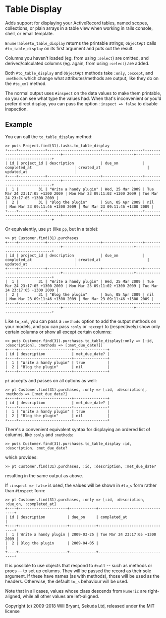 Table Display
=============

Adds support for displaying your ActiveRecord tables, named scopes, collections, or
plain arrays in a table view when working in rails console, shell, or email template.

`Enumerable#to_table_display` returns the printable strings; `Object#pt` calls `#to_table_display`
on its first argument and puts out the result.

Columns you haven't loaded (eg. from using `:select`) are omitted, and derived/calculated
columns (eg. again, from using `:select`) are added.

Both `#to_table_display` and `Object#pt` methods take `:only`, `:except`, and `:methods` which 
change what attributes/methods are output, like they do on the `#to_xml` method.

The normal output uses `#inspect` on the data values to make them printable, so you can
see what type the values had.  When that's inconvenient or you'd prefer direct display,
you can pass the option `:inspect => false` to disable inspection.


Example
-------

You can call the `to_table_display` method:

    >> puts Project.find(31).tasks.to_table_display
    +----+------------+------------------------+------------------+--------------------------------+--------------------------------+--------------------------------+
    | id | project_id | description            | due_on           | completed_at                   | created_at                     | updated_at                     |
    +----+------------+------------------------+------------------+--------------------------------+--------------------------------+--------------------------------+
    |  1 |         31 | "Write a handy plugin" | Wed, 25 Mar 2009 | Tue Mar 24 23:17:05 +1300 2009 | Mon Mar 23 09:11:02 +1300 2009 | Tue Mar 24 23:17:05 +1300 2009 |
    |  2 |         31 | "Blog the plugin"      | Sun, 05 Apr 2009 | nil                            | Mon Mar 23 09:11:46 +1300 2009 | Mon Mar 23 09:11:46 +1300 2009 |
    +----+------------+------------------------+------------------+--------------------------------+--------------------------------+--------------------------------+

Or equivalently, use `pt` (like `pp`, but in a table):

    >> pt Customer.find(31).purchases
    +----+------------+------------------------+------------------+--------------------------------+--------------------------------+--------------------------------+
    | id | project_id | description            | due_on           | completed_at                   | created_at                     | updated_at                     |
    +----+------------+------------------------+------------------+--------------------------------+--------------------------------+--------------------------------+
    |  1 |         31 | "Write a handy plugin" | Wed, 25 Mar 2009 | Tue Mar 24 23:17:05 +1300 2009 | Mon Mar 23 09:11:02 +1300 2009 | Tue Mar 24 23:17:05 +1300 2009 |
    |  2 |         31 | "Blog the plugin"      | Sun, 05 Apr 2009 | nil                            | Mon Mar 23 09:11:46 +1300 2009 | Mon Mar 23 09:11:46 +1300 2009 |
    +----+------------+------------------------+------------------+--------------------------------+--------------------------------+--------------------------------+


Like `to_xml`, you can pass a `:methods` option to add the output methods on your models, and you
can pass `:only` or `:except` to (respectively) show only certain columns or show all except certain columns:

    >> puts Customer.find(31).purchases.to_table_display(:only => [:id, :description], :methods => [:met_due_date?])
    +----+------------------------+---------------+
    | id | description            | met_due_date? |
    +----+------------------------+---------------+
    |  1 | "Write a handy plugin" | true          |
    |  2 | "Blog the plugin"      | nil           |
    +----+------------------------+---------------+

`pt` accepts and passes on all options as well:

    >> pt Customer.find(31).purchases, :only => [:id, :description], :methods => [:met_due_date?]
    +----+------------------------+---------------+
    | id | description            | met_due_date? |
    +----+------------------------+---------------+
    |  1 | "Write a handy plugin" | true          |
    |  2 | "Blog the plugin"      | nil           |
    +----+------------------------+---------------+

There's a convenient equivalent syntax for displaying an ordered list of columns, like `:only` and `:methods`:

    >> puts Customer.find(31).purchases.to_table_display :id, :description, :met_due_date?

which provides:

    >> pt Customer.find(31).purchases, :id, :description, :met_due_date?

resulting in the same output as above.


If `:inspect => false` is used, the values will be shown in `#to_s` form rather than `#inspect` form:

    >> pt Customer.find(31).purchases, :only => [:id, :description, :due_on, :completed_at]
    +----+----------------------+------------+--------------------------------+
    | id | description          | due_on     | completed_at                   |
    +----+----------------------+------------+--------------------------------+
    |  1 | Write a handy plugin | 2009-03-25 | Tue Mar 24 23:17:05 +1300 2009 |
    |  2 | Blog the plugin      | 2009-04-05 |                                |
    +----+----------------------+------------+--------------------------------+

It is possible to use objects that respond to `#call` -- such as methods or procs -- to set up columns. They will be
passed the record as their sole argument. If these have names (as with methods), those will be used as the headers.
Otherwise, the default `to_s` behaviour will be used.

Note that in all cases, values whose class descends from `Numeric` are right-aligned, while all other values are left-aligned.

Copyright (c) 2009-2018 Will Bryant, Sekuda Ltd, released under the MIT license

